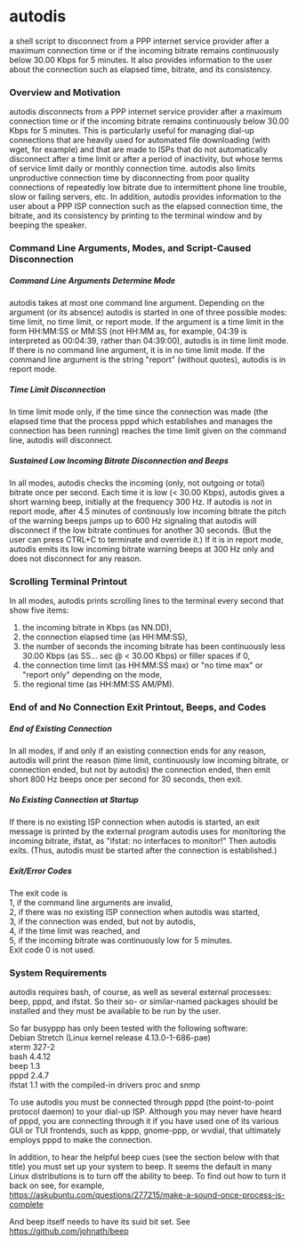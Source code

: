 # autodis
a shell script to disconnect from a PPP internet service provider after a maximum connection time or if the incoming bitrate remains continuously below 30.00 Kbps for 5 minutes. It also provides information to the user about the connection such as elapsed time, bitrate, and its consistency.

###  Overview and Motivation  ###
autodis disconnects from a PPP internet service provider after a maximum 
connection time or if the incoming bitrate remains continuously below 
30.00 Kbps for 5 minutes. This is particularly useful for managing 
dial-up connections that are heavily used for automated file downloading 
(with wget, for example) and that are made to ISPs that do not 
automatically disconnect after a time limit or after a period of 
inactivity, but whose terms of service limit daily or monthly connection 
time. autodis also limits unproductive connection time by disconnecting 
from poor quality connections of repeatedly low bitrate due to 
intermittent phone line trouble, slow or failing servers, etc. In 
addition, autodis provides information to the user about a PPP ISP
connection such as the elapsed connection time, the bitrate, and its 
consistency by printing to the terminal window and by beeping the 
speaker. 

###  Command Line Arguments, Modes, and Script-Caused Disconnection  ###
#####  Command Line Arguments Determine Mode #####
autodis takes at most one command line argument. Depending on the 
argument (or its absence) autodis is started in one of three possible 
modes: time limit, no time limit, or report mode. If the argument is a 
time limit in the form HH:MM:SS or MM:SS (not HH:MM as, for example, 
04:39 is interpreted as 00:04:39, rather than 04:39:00), autodis is in 
time limit mode. If there is no command line argument, it is in no time 
limit mode. If the command line argument is the string "report" (without 
quotes), autodis is in report mode.  

#####  Time Limit Disconnection #####
In time limit mode only, if the time since the connection was made (the 
elapsed time that the process pppd which establishes and manages the 
connection has been running) reaches the time limit given on the command 
line, autodis will disconnect. 

#####  Sustained Low Incoming Bitrate Disconnection and Beeps  #####
In all modes, autodis checks the incoming (only, not outgoing or total) 
bitrate once per second. Each time it is low (< 30.00 Kbps), autodis 
gives a short warning beep, initially at the frequency 300 Hz. If 
autodis is not in report mode, after 4.5 minutes of continously low 
incoming bitrate the pitch of the warning beeps jumps up to 600 Hz 
signaling that autodis will disconnect if the low bitrate continues for 
another 30 seconds. (But the user can press CTRL+C to terminate and 
override it.) If it is in report mode, autodis emits its low incoming 
bitrate warning beeps at 300 Hz only and does not disconnect for any 
reason. 

###  Scrolling Terminal Printout  ###
In all modes, autodis prints scrolling lines to the terminal every 
second that show five items: 
1) the incoming bitrate in Kbps (as NN.DD), 
2) the connection elapsed time (as HH:MM:SS), 
3) the number of seconds the incoming bitrate has been continuously less 
   30.00 Kbps (as SS... sec @ < 30.00 Kbps) or filler spaces if 0, 
4) the connection time limit (as HH:MM:SS max) or "no time max" or 
   "report only" depending on the mode, 
5) the regional time (as HH:MM:SS AM/PM). 

###  End of and No Connection Exit Printout, Beeps, and Codes  ###
#####  End of Existing Connection  #####
In all modes, if and only if an existing connection ends for any reason, autodis 
will print the reason (time limit, continuously low incoming bitrate, or 
connection ended, but not by autodis) the connection ended, then emit 
short 800 Hz beeps once per second for 30 seconds, then exit. 

#####  No Existing Connection at Startup  #####
If there is no existing ISP connection when autodis is started, an exit 
message is printed by the external program autodis uses for monitoring 
the incoming bitrate, ifstat, as "ifstat: no interfaces to monitor!" 
Then autodis exits. 
(Thus, autodis must be started after the connection is established.) 

#####  Exit/Error Codes  #####
The exit code is   
  1, if the command line arguments are invalid,   
  2, if there was no existing ISP connection when autodis was started,   
  3, if the connection was ended, but not by autodis,   
  4, if the time limit was reached, and   
  5, if the incoming bitrate was continuously low for 5 minutes.   
Exit code 0 is not used. 

###  System Requirements  ###
autodis requires bash, of course, as well as several external processes: beep, pppd, and ifstat. So their 
so- or similar-named packages should be installed and they must be available to be run by the user.

So far busyppp has only been tested with the following software:  
  Debian Stretch (Linux kernel release 4.13.0-1-686-pae)  
  xterm 327-2  
  bash 4.4.12  
  beep 1.3  
  pppd 2.4.7  
  ifstat 1.1 with the compiled-in drivers proc and snmp  

To use autodis you must be connected through pppd (the point-to-point protocol daemon) to your dial-up ISP. Although you may 
never have heard of pppd, you are connecting through it if you have used one of its various GUI or TUI frontends, such as kppp, gnome-ppp, or wvdial, that ultimately employs pppd to make the connection. 

In addition, to hear the helpful beep cues (see the section below with that title) you must set up your system to beep. It seems the default in many Linux distributions is to turn off the ability to beep. To find out how to turn it back on see, for example,  
  https://askubuntu.com/questions/277215/make-a-sound-once-process-is-complete

And beep itself needs to have its suid bit set. See  
  https://github.com/johnath/beep

